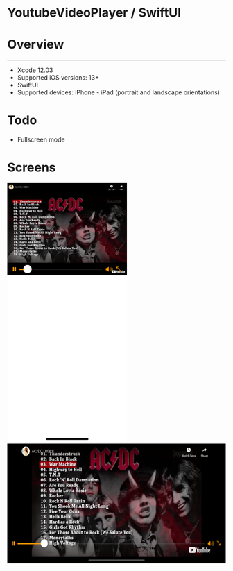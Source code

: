 # YoutubeVideoPlayer / SwiftUI

# Overview
***
+ Xcode 12.03
+ Supported iOS versions: 13+
+ SwiftUI
+ Supported devices: iPhone - iPad (portrait and landscape orientations)

# Todo
+ Fullscreen mode

# Screens
<img src="https://github.com/serdarbakirtas/YoutubeVideoPlayer/blob/release/Screenshots/portrait.png" alt="HTML5 Icon" width="276" height="598">
<img src="https://github.com/serdarbakirtas/YoutubeVideoPlayer/blob/release/Screenshots/landscape.png" alt="HTML5 Icon" width="598" height="276">

